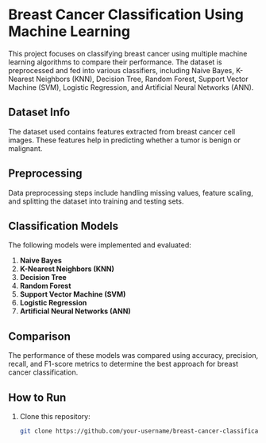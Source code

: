 ﻿# Breast Cancer Classification Using Machine Learning

This project focuses on classifying breast cancer using multiple machine learning algorithms to compare their performance. The dataset is preprocessed and fed into various classifiers, including Naive Bayes, K-Nearest Neighbors (KNN), Decision Tree, Random Forest, Support Vector Machine (SVM), Logistic Regression, and Artificial Neural Networks (ANN).

## Dataset Info
The dataset used contains features extracted from breast cancer cell images. These features help in predicting whether a tumor is benign or malignant.

## Preprocessing
Data preprocessing steps include handling missing values, feature scaling, and splitting the dataset into training and testing sets.

## Classification Models
The following models were implemented and evaluated:
1. **Naive Bayes**
2. **K-Nearest Neighbors (KNN)**
3. **Decision Tree**
4. **Random Forest**
5. **Support Vector Machine (SVM)**
6. **Logistic Regression**
7. **Artificial Neural Networks (ANN)**

## Comparison
The performance of these models was compared using accuracy, precision, recall, and F1-score metrics to determine the best approach for breast cancer classification.

## How to Run
1. Clone this repository:
   ```bash
   git clone https://github.com/your-username/breast-cancer-classification-ml.git



